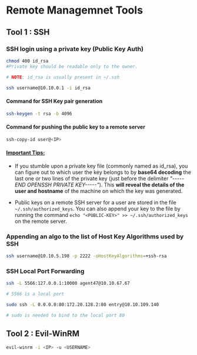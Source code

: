 # Remote Managemnet Tools

## Tool 1 : SSH

### SSH login using a private key (Public Key Auth)

```bash
chmod 400 id_rsa    
#Private key should be readable only to the owner.

# NOTE: id_rsa is usually present in ~/.ssh

ssh username@10.10.0.1 -i id_rsa
```

#### Command for SSH Key pair generation 

```bash
ssh-keygen -t rsa -b 4096
```

#### Command for pushing the public key to a remote server

```bash
ssh-copy-id user@<IP>
```

#### <u>Important Tips:</u>

- If you stumble upon a private key file (commonly named as id_rsa), you can figure out to which user the key belongs to by **base64 decoding** the last one or two lines of the private key (just before the delimiter *"-----END OPENSSH PRIVATE KEY-----"*). This **will reveal the details of the user and hostname** of the machine on which the key was generated.

- Public keys on a remote SSH server for a user are stored in the file `~/.ssh/authorized_keys`. You can also append your key to the file by running the command `echo "<PUBLIC-KEY>" >> ~/.ssh/authorized_keys` on the remote server. 


### Appending an algo to the list of Host Key Algorithms used by SSH

```bash
ssh username@10.10.5.198 -p 2222 -oHostKeyAlgorithms=+ssh-rsa
```


### SSH Local Port Forwarding

```bash
ssh -L 5566:127.0.0.1:10000 agent47@10.10.67.67

# 5566 is a local port

sudo ssh -L 0.0.0.0:80:172.20.128.2:80 entry@10.10.109.140

# sudo is needed to bind to the local port 80
```

## Tool 2 : Evil-WinRM

```bash
evil-winrm -i <IP> -u <USERNAME>
```

